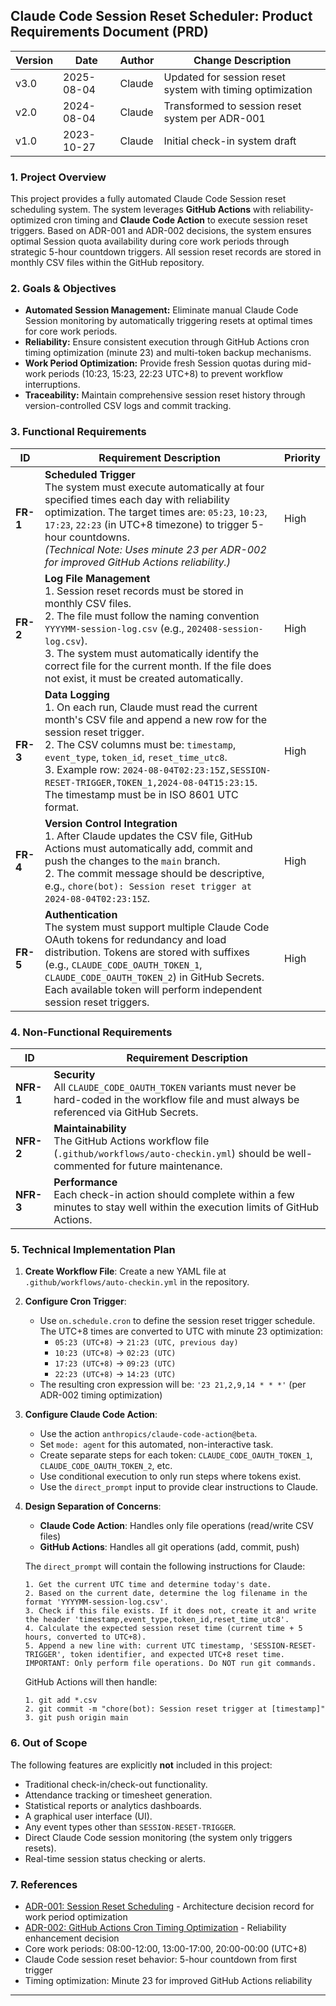 ## Claude Code Session Reset Scheduler: Product Requirements Document (PRD)

| Version | Date       | Author | Change Description |
| ------- | ---------- | ------ | ------------------ |
| v3.0    | 2025-08-04 | Claude | Updated for session reset system with timing optimization |
| v2.0    | 2024-08-04 | Claude | Transformed to session reset system per ADR-001 |
| v1.0    | 2023-10-27 | Claude | Initial check-in system draft |

### 1. Project Overview

This project provides a fully automated Claude Code Session reset scheduling system. The system leverages **GitHub Actions** with reliability-optimized cron timing and **Claude Code Action** to execute session reset triggers. Based on ADR-001 and ADR-002 decisions, the system ensures optimal Session quota availability during core work periods through strategic 5-hour countdown triggers. All session reset records are stored in monthly CSV files within the GitHub repository.

### 2. Goals & Objectives

- **Automated Session Management:** Eliminate manual Claude Code Session monitoring by automatically triggering resets at optimal times for core work periods.
- **Reliability:** Ensure consistent execution through GitHub Actions cron timing optimization (minute 23) and multi-token backup mechanisms.
- **Work Period Optimization:** Provide fresh Session quotas during mid-work periods (10:23, 15:23, 22:23 UTC+8) to prevent workflow interruptions.
- **Traceability:** Maintain comprehensive session reset history through version-controlled CSV logs and commit tracking.

### 3. Functional Requirements

| ID       | Requirement Description                                                                                                                                                                                                                                                                                                     | Priority |
| -------- | --------------------------------------------------------------------------------------------------------------------------------------------------------------------------------------------------------------------------------------------------------------------------------------------------------------------------- | -------- |
| **FR-1** | **Scheduled Trigger**<br>The system must execute automatically at four specified times each day with reliability optimization. The target times are: `05:23`, `10:23`, `17:23`, `22:23` (in UTC+8 timezone) to trigger 5-hour countdowns.<br>_(Technical Note: Uses minute 23 per ADR-002 for improved GitHub Actions reliability.)_ | High     |
| **FR-2** | **Log File Management**<br>1. Session reset records must be stored in monthly CSV files.<br>2. The file must follow the naming convention `YYYYMM-session-log.csv` (e.g., `202408-session-log.csv`).<br>3. The system must automatically identify the correct file for the current month. If the file does not exist, it must be created automatically. | High     |
| **FR-3** | **Data Logging**<br>1. On each run, Claude must read the current month's CSV file and append a new row for the session reset trigger.<br>2. The CSV columns must be: `timestamp`, `event_type`, `token_id`, `reset_time_utc8`.<br>3. Example row: `2024-08-04T02:23:15Z,SESSION-RESET-TRIGGER,TOKEN_1,2024-08-04T15:23:15`. The timestamp must be in ISO 8601 UTC format. | High     |
| **FR-4** | **Version Control Integration**<br>1. After Claude updates the CSV file, GitHub Actions must automatically add, commit and push the changes to the `main` branch.<br>2. The commit message should be descriptive, e.g., `chore(bot): Session reset trigger at 2024-08-04T02:23:15Z`.                        | High     |
| **FR-5** | **Authentication**<br>The system must support multiple Claude Code OAuth tokens for redundancy and load distribution. Tokens are stored with suffixes (e.g., `CLAUDE_CODE_OAUTH_TOKEN_1`, `CLAUDE_CODE_OAUTH_TOKEN_2`) in GitHub Secrets. Each available token will perform independent session reset triggers. | High     |

### 4. Non-Functional Requirements

| ID        | Requirement Description                                                                                                                         |
| --------- | ----------------------------------------------------------------------------------------------------------------------------------------------- |
| **NFR-1** | **Security**<br>All `CLAUDE_CODE_OAUTH_TOKEN` variants must never be hard-coded in the workflow file and must always be referenced via GitHub Secrets.   |
| **NFR-2** | **Maintainability**<br>The GitHub Actions workflow file (`.github/workflows/auto-checkin.yml`) should be well-commented for future maintenance. |
| **NFR-3** | **Performance**<br>Each check-in action should complete within a few minutes to stay well within the execution limits of GitHub Actions.        |

### 5. Technical Implementation Plan

1.  **Create Workflow File**: Create a new YAML file at `.github/workflows/auto-checkin.yml` in the repository.

2.  **Configure Cron Trigger**:

    - Use `on.schedule.cron` to define the session reset trigger schedule. The UTC+8 times are converted to UTC with minute 23 optimization:
      - `05:23 (UTC+8)` -> `21:23 (UTC, previous day)`
      - `10:23 (UTC+8)` -> `02:23 (UTC)`
      - `17:23 (UTC+8)` -> `09:23 (UTC)`
      - `22:23 (UTC+8)` -> `14:23 (UTC)`
    - The resulting cron expression will be: `'23 21,2,9,14 * * *'` (per ADR-002 timing optimization)

3.  **Configure Claude Code Action**:

    - Use the action `anthropics/claude-code-action@beta`.
    - Set `mode: agent` for this automated, non-interactive task.
    - Create separate steps for each token: `CLAUDE_CODE_OAUTH_TOKEN_1`, `CLAUDE_CODE_OAUTH_TOKEN_2`, etc.
    - Use conditional execution to only run steps where tokens exist.
    - Use the `direct_prompt` input to provide clear instructions to Claude.

4.  **Design Separation of Concerns**:
    - **Claude Code Action**: Handles only file operations (read/write CSV files)
    - **GitHub Actions**: Handles all git operations (add, commit, push)
    
    The `direct_prompt` will contain the following instructions for Claude:
    ```
    1. Get the current UTC time and determine today's date.
    2. Based on the current date, determine the log filename in the format 'YYYYMM-session-log.csv'.
    3. Check if this file exists. If it does not, create it and write the header 'timestamp,event_type,token_id,reset_time_utc8'.
    4. Calculate the expected session reset time (current time + 5 hours, converted to UTC+8).
    5. Append a new line with: current UTC timestamp, 'SESSION-RESET-TRIGGER', token identifier, and expected UTC+8 reset time.
    IMPORTANT: Only perform file operations. Do NOT run git commands.
    ```
    
    GitHub Actions will then handle:
    ```
    1. git add *.csv
    2. git commit -m "chore(bot): Session reset trigger at [timestamp]"
    3. git push origin main
    ```

### 6. Out of Scope

The following features are explicitly **not** included in this project:

- Traditional check-in/check-out functionality.
- Attendance tracking or timesheet generation.
- Statistical reports or analytics dashboards.
- A graphical user interface (UI).
- Any event types other than `SESSION-RESET-TRIGGER`.
- Direct Claude Code session monitoring (the system only triggers resets).
- Real-time session status checking or alerts.

### 7. References

- [ADR-001: Session Reset Scheduling](./ADR-001-session-reset-schedule.md) - Architecture decision record for work period optimization
- [ADR-002: GitHub Actions Cron Timing Optimization](./ADR-002-github-actions-cron-timing-optimization.md) - Reliability enhancement decision
- Core work periods: 08:00-12:00, 13:00-17:00, 20:00-00:00 (UTC+8)
- Claude Code session reset behavior: 5-hour countdown from first trigger
- Timing optimization: Minute 23 for improved GitHub Actions reliability

---
